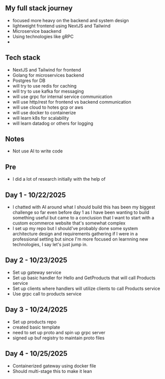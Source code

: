## My full stack journey

- focused more heavy on the backend and system design
- lightweight frontend using NextJS and Tailwind
- Microservice baackend
- Using technologies like gRPC
-

## Tech stack

- NextJS and Tailwind for frontend
- Golang for microservices backend
- Postgres for DB
- will try to use redis for caching
- will try to use kafka for messaging
- will use grpc for internal service communication
- will use http/rest for frontend vs backend communication
- will use cloud to hotes gcp or aws
- will use docker to containerize
- will learn k8s for scalability
- will learn datadog or others for logging

## Notes

- Not use AI to write code

## Pre

- I did a lot of research initially with the help of

## Day 1 - 10/22/2025

- I chatted with AI around what I should build this has been my biggest challenge so far even before day 1 as I have been wanting to build something useful but came to a conclusion that I want to start with a custom ecommerce website that's somewhat complex
- I set up my repo but I should've probably done some system architecture design and requirements gathering if I were in a professional setting but since I'm more focused on learnning new technologies, I say let's just jump in.

## Day 2 - 10/23/2025

- Set up gateway service
- Set up basic handler for Hello and GetProducts that will call Products service
- Set up clients where handlers will utilize clients to call Products service
- Use grpc call to products service

## Day 3 - 10/24/2025

- Set up products repo
- created basic template
- need to set up proto and spin up grpc server
- signed up buf registry to maintain proto files

## Day 4 - 10/25/2025

- Containerized gateway using docker file
- Should multi-stage this to make it lean
